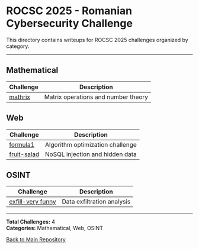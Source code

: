 # ROCSC 2025 - Romanian Cybersecurity Challenge

This directory contains writeups for ROCSC 2025 challenges organized by category.

---

## Mathematical

| Challenge | Description |
|-----------|-------------|
| [mathrix](./mathrix/index.md) | Matrix operations and number theory |

## Web

| Challenge | Description |
|-----------|-------------|
| [formula1](./formula1/description.md) | Algorithm optimization challenge |
| [fruit-salad](./fruit-salad/description.md) | NoSQL injection and hidden data |

## OSINT

| Challenge | Description |
|-----------|-------------|
| [exfill-very funny](./exfill-very%20funny/description.md) | Data exfiltration analysis |

---

**Total Challenges:** 4  
**Categories:** Mathematical, Web, OSINT

[Back to Main Repository](../README.md)
